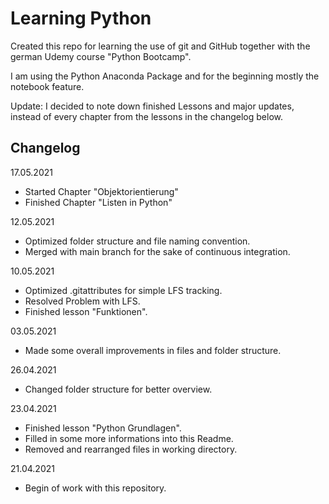 # Learning Python
Created this repo for learning the use of git and GitHub together with the german Udemy course "Python Bootcamp".

I am using the Python Anaconda Package and for the beginning mostly the notebook feature.

Update:
I decided to note down finished Lessons and major updates, instead of every chapter from the lessons in the changelog below.

## Changelog
17.05.2021
- Started Chapter "Objektorientierung"
- Finished Chapter "Listen in Python"

12.05.2021
- Optimized folder structure and file naming convention.
- Merged with main branch for the sake of continuous integration.

10.05.2021
- Optimized .gitattributes for simple LFS tracking.
- Resolved Problem with LFS.
- Finished lesson "Funktionen".

03.05.2021
- Made some overall improvements in files and folder structure.

26.04.2021
- Changed folder structure for better overview.

23.04.2021
- Finished lesson "Python Grundlagen".
- Filled in some more informations into this Readme.
- Removed and rearranged files in working directory.

21.04.2021
- Begin of work with this repository.
